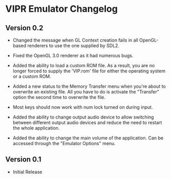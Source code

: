 # VIPR Emulator Changelog

## Version 0.2

- Changed the message when GL Context creation fails in all OpenGL-based renderers to use the one supplied by SDL2.

- Fixed the OpenGL 3.0 renderer as it had numerous bugs.

- Added the ability to load a custom ROM file.  As a result, you are no longer forced to supply the 'VIP.rom' file for either the operating system or a custom ROM.

- Added a new status to the Memory Transfer menu when you're about to overwrite an existing file.  All you have to do is activate the "Transfer" option the second time to overwrite the file.

- Most keys should now work with num lock turned on during input.

- Added the ability to change output audio device to allow switching between different output audio devices and reduce the need to restart the whole application.

- Added the ability to change the main volume of the application.  Can be accessed through the "Emulator Options" menu.

## Version 0.1

- Initial Release

